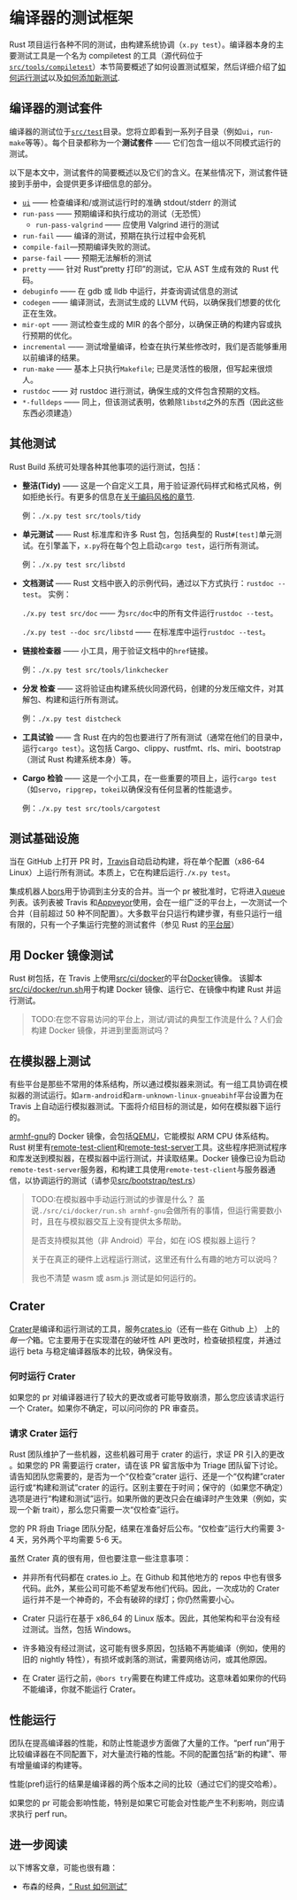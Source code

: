 # 编译器的测试框架

Rust 项目运行各种不同的测试，由构建系统协调（`x.py test`）。编译器本身的主要测试工具是一个名为 compiletest 的工具（源代码位于[`src/tools/compiletest`]）本节简要概述了如何设置测试框架，然后详细介绍了[如何运行测试](./running.zh.html#ui)以及[如何添加新测试](./adding.zh.html).

[`src/tools/compiletest`]: https://github.com/rust-lang/rust/tree/master/src/tools/compiletest

## 编译器的测试套件

编译器的测试位于[`src/test`]目录。您将立即看到一系列子目录（例如`ui`，`run-make`等等）。每个目录都称为一个**测试套件** —— 它们包含一组以不同模式运行的测试。

[`src/test`]: https://github.com/rust-lang/rust/tree/master/src/test

以下是本文中，测试套件的简要概述以及它们的含义。在某些情况下，测试套件链接到手册中，会提供更多详细信息的部分。

- [`ui`](./adding.zh.html#ui) —— 检查编译和/或测试运行时的准确 stdout/stderr 的测试
- `run-pass` —— 预期编译和执行成功的测试（无恐慌）
  - `run-pass-valgrind` —— 应使用 Valgrind 进行的测试
- `run-fail` —— 编译的测试，预期在执行过程中会死机
- `compile-fail`—预期编译失败的测试。
- `parse-fail` —— 预期无法解析的测试
- `pretty` —— 针对 Rust“pretty 打印”的测试，它从 AST 生成有效的 Rust 代码。
- `debuginfo` —— 在 gdb 或 lldb 中运行，并查询调试信息的测试
- `codegen` —— 编译测试，去测试生成的 LLVM 代码，以确保我们想要的优化正在生效。
- `mir-opt` —— 测试检查生成的 MIR 的各个部分，以确保正确的构建内容或执行预期的优化。
- `incremental` —— 测试增量编译，检查在执行某些修改时，我们是否能够重用以前编译的结果。
- `run-make` —— 基本上只执行`Makefile`; 已是灵活性的极限，但写起来很烦人。
- `rustdoc` —— 对 rustdoc 进行测试，确保生成的文件包含预期的文档。
- `*-fulldeps` —— 同上，但该测试表明，依赖除`libstd`之外的东西（因此这些东西必须建造）

## 其他测试

Rust Build 系统可处理各种其他事项的运行测试，包括：

- **整洁(Tidy)** —— 这是一个自定义工具，用于验证源代码样式和格式风格，例如拒绝长行。有更多的信息在[关于编码风格的章节](../conventions.zh.html#formatting).

  例：`./x.py test src/tools/tidy`

- **单元测试** —— Rust 标准库和许多 Rust 包，包括典型的 Rust`#[test]`单元测试。在引擎盖下，`x.py`将在每个包上启动`cargo test`，运行所有测试。

  例：`./x.py test src/libstd`

- **文档测试** —— Rust 文档中嵌入的示例代码，通过以下方式执行：`rustdoc --test`。 实例：

  `./x.py test src/doc` —— 为`src/doc`中的所有文件运行`rustdoc --test`。

  `./x.py test --doc src/libstd` —— 在标准库中运行`rustdoc --test`。

- **链接检查器** —— 小工具，用于验证文档中的`href`链接。

  例：`./x.py test src/tools/linkchecker`

- **分发 检查** —— 这将验证由构建系统伙同源代码，创建的分发压缩文件，对其解包、构建和运行所有测试。

  例：`./x.py test distcheck`

- **工具试验** —— 含 Rust 在内的包也要进行了所有测试（通常在他们的目录中，运行`cargo test`）。这包括 Cargo、clippy、rustfmt、rls、miri、bootstrap（测试 Rust 构建系统本身）等。

- **Cargo 检验** —— 这是一个小工具，在一些重要的项目上，运行`cargo test`（如`servo`，`ripgrep`，`tokei`以确保没有任何显著的性能退步。

  例：`./x.py test src/tools/cargotest`

## 测试基础设施

当在 GitHub 上打开 PR 时，[Travis]自动启动构建，将在单个配置（x86-64 Linux）上运行所有测试。本质上，它在构建后运行`./x.py test`。

集成机器人[bors]用于协调到主分支的合并。当一个 pr 被批准时，它将进入[queue]列表。该列表被 Travis 和[Appveyor]使用，会在一组广泛的平台上，一次测试一个合并（目前超过 50 种不同配置）。大多数平台只运行构建步骤，有些只运行一组有限的，只有一个子集运行完整的测试套件（参见 Rust 的[平台层][platform tiers]）

[travis]: https://travis-ci.org/rust-lang/rust
[bors]: https://github.com/servo/homu
[queue]: https://buildbot2.rust-lang.org/homu/queue/rust
[appveyor]: https://ci.appveyor.com/project/rust-lang/rust
[platform tiers]: https://forge.rust-lang.org/platform-support.html

## 用 Docker 镜像测试

Rust 树包括，在 Travis 上使用[src/ci/docker]的平台[Docker]镜像。 该脚本[src/ci/docker/run.sh]用于构建 Docker 镜像、运行它、在镜像中构建 Rust 并运行测试。

> TODO:在您不容易访问的平台上，测试/调试的典型工作流是什么？人们会构建 Docker 镜像，并进到里面测试吗？

[docker]: https://www.docker.com/
[src/ci/docker]: https://github.com/rust-lang/rust/tree/master/src/ci/docker
[src/ci/docker/run.sh]: https://github.com/rust-lang/rust/blob/master/src/ci/docker/run.sh

## 在模拟器上测试

有些平台是那些不常用的体系结构，所以通过模拟器来测试。有一组工具协调在模拟器的测试运行。如`arm-android`和`arm-unknown-linux-gnueabihf`平台设置为在 Travis 上自动运行模拟器测试。下面将介绍目标的测试是，如何在模拟器下运行的。

[armhf-gnu]的 Docker 镜像，会包括[QEMU]，它能模拟 ARM CPU 体系结构。Rust 树里有[remote-test-client]和[remote-test-server]工具。这些程序把测试程序和库发送到模拟器，在模拟器中运行测试，并读取结果。Docker 镜像已设为启动`remote-test-server`服务器，和构建工具使用`remote-test-client`与服务器通信，以协调运行的测试（请参见[src/bootstrap/test.rs]）

> TODO:在模拟器中手动运行测试的步骤是什么？
> 虽说`./src/ci/docker/run.sh armhf-gnu`会做所有的事情，但运行需要数小时，且在与模拟器交互上没有提供太多帮助。
>
> 是否支持模拟其他（非 Android）平台，如在 iOS 模拟器上运行？
>
> 关于在真正的硬件上远程运行测试，这里还有什么有趣的地方可以说吗？
>
> 我也不清楚 wasm 或 asm.js 测试是如何运行的。

[armhf-gnu]: https://github.com/rust-lang/rust/tree/master/src/ci/docker/armhf-gnu
[qemu]: https://www.qemu.org/
[remote-test-client]: https://github.com/rust-lang/rust/tree/master/src/tools/remote-test-client
[remote-test-server]: https://github.com/rust-lang/rust/tree/master/src/tools/remote-test-server
[src/bootstrap/test.rs]: https://github.com/rust-lang/rust/tree/master/src/bootstrap/test.rs

## Crater

[Crater](https://github.com/rust-lang-nursery/crater)是编译和运行测试的工具，服务[crates.io](https://crates.io)（还有一些在 Github 上） 上的 *每一个*箱。它主要用于在实现潜在的破坏性 API 更改时，检查破损程度，并通过运行 beta 与稳定编译器版本的比较，确保没有。

### 何时运行 Crater

如果您的 pr 对编译器进行了较大的更改或者可能导致崩溃，那么您应该请求运行一个 Crater。如果你不确定，可以问问你的 PR 审查员。

### 请求 Crater 运行

Rust 团队维护了一些机器，这些机器可用于 crater 的运行，求证 PR 引入的更改 。如果您的 PR 需要运行 crater，请在该 PR 留言版中为 Triage 团队留下讨论。请告知团队您需要的，是否为一个“仅检查”crater 运行、还是一个“仅构建”crater 运行或“构建和测试”crater 的运行。区别主要在于时间；保守的（如果您不确定）选项是进行“构建和测试”运行。如果所做的更改只会在编译时产生效果（例如，实现一个新 trait），那么您只需要一次“仅检查”运行。

您的 PR 将由 Triage 团队分配，结果在准备好后公布。“仅检查”运行大约需要 3-4 天，另外两个平均需要 5-6 天。

虽然 Crater 真的很有用，但也要注意一些注意事项：

- 并非所有代码都在 crates.io 上。在 Github 和其他地方的 repos 中也有很多代码。此外，某些公司可能不希望发布他们代码。因此，一次成功的 Crater 运行并不是一个神奇的，不会有破碎的绿灯；你仍然需要小心。

- Crater 只运行在基于 x86_64 的 Linux 版本。因此，其他架构和平台没有经过测试。当然，包括 Windows。

- 许多箱没有经过测试，这可能有很多原因，包括箱不再能编译（例如，使用的旧的 nightly 特性），有损坏或剥落的测试，需要网络访问，或其他原因。

- 在 Crater 运行之前，`@bors try`需要在构建工件成功。这意味着如果你的代码不能编译，你就不能运行 Crater。

## 性能运行

团队在提高编译器的性能，和防止性能退步方面做了大量的工作。“perf run”用于比较编译器在不同配置下，对大量流行箱的性能。不同的配置包括“新的构建”、带有增量编译的构建等。

性能(pref)运行的结果是编译器的两个版本之间的比较（通过它们的提交哈希）。

如果您的 pr 可能会影响性能，特别是如果它可能会对性能产生不利影响，则应请求执行 perf run。

## 进一步阅读

以下博客文章，可能也很有趣：

- 布森的经典，[“ Rust 如何测试”][howtest]

[howtest]: https://brson.github.io/2017/07/10/how-rust-is-tested
